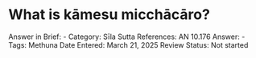 # What is kāmesu micchācāro?

Answer in Brief: -
 Category: Sīla
Sutta References: AN 10.176
Answer: -
Tags: Methuna
Date Entered: March 21, 2025
Review Status: Not started